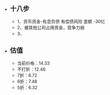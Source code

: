 - ## 十八步
	- 1、货币资金-有息负债 有偿债风险  差额 -30亿
	- 2、被其他公司占用资金，竞争力弱
	- 3、
- ## 估值
	- 当前价格：14.33
	- 不打折：12.46
	- 7折：8.72
	- 6折：7.48
	- 5折：6.32